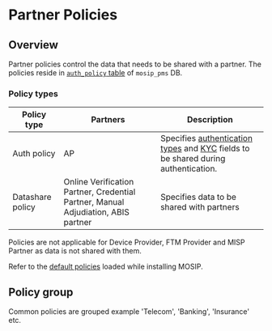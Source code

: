# Partner Policies

## Overview

Partner policies control the data that needs to be shared with a partner. The policies reside in [`auth_policy` table](https://github.com/mosip/partner-management-services/blob/release-1.2.0/db\_scripts/mosip\_pms/ddl/pms-auth\_policy.sql) of `mosip_pms` DB.

### Policy types

| Policy type      | Partners                                                                          | Description                                                                                                                                                                                       |
| ---------------- | --------------------------------------------------------------------------------- | ------------------------------------------------------------------------------------------------------------------------------------------------------------------------------------------------- |
| Auth policy      | AP                                                                                | Specifies [authentication types](../../../../id-authentication.md#authentication-types) and [KYC](../../../../id-authentication.md#kyc-authentication) fields to be shared during authentication. |
| Datashare policy | Online Verification Partner, Credential Partner, Manual Adjudiation, ABIS partner | Specifies data to be shared with partners                                                                                                                                                         |

Policies are not applicable for Device Provider, FTM Provider and MISP Partner as data is not shared with them.

Refer to the [default policies](https://github.com/mosip/partner-management-services/blob/release-1.2.0/db\_scripts/mosip\_pms/dml/pms-auth\_policy.csv) loaded while installing MOSIP.

## Policy group

Common policies are grouped example 'Telecom', 'Banking', 'Insurance' etc.
